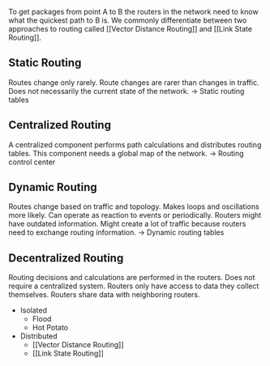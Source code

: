 To get packages from point A to B the routers in the network need to know what the quickest path to B is. We commonly differentiate between two approaches to routing called [[Vector Distance Routing]] and [[Link State Routing]].

## Static Routing

Routes change only rarely. Route changes are rarer than changes in traffic. Does not necessarily the current state of the network.
-> Static routing tables

## Centralized Routing

A centralized component performs path calculations and distributes routing tables. This component needs a global map of the network.
-> Routing control center

## Dynamic Routing

Routes change based on traffic and topology. Makes loops and oscillations more likely. Can operate as reaction to events or periodically. Routers might have outdated information. Might create a lot of traffic because routers need to exchange routing information.
-> Dynamic routing tables

## Decentralized Routing

Routing decisions and calculations are performed in the routers. Does not require a centralized system. Routers only have access to data they collect themselves. Routers share data with neighboring routers.

- Isolated
  - Flood
  - Hot Potato
- Distributed
  - [[Vector Distance Routing]]
  - [[Link State Routing]]
